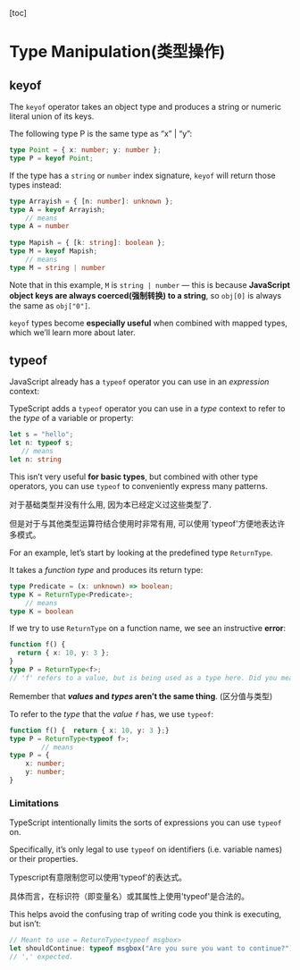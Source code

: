 [toc]

# Type Manipulation(类型操作)

## keyof

The `keyof` operator takes an object type and produces a string or numeric literal union of its keys. 

The following type P is the same type as “x” | “y”:

```ts
type Point = { x: number; y: number };
type P = keyof Point;
```



If the type has a `string` or `number` index signature, `keyof` will return those types instead:

```ts
type Arrayish = { [n: number]: unknown };
type A = keyof Arrayish;
    // means
type A = number
 
type Mapish = { [k: string]: boolean };
type M = keyof Mapish;
    // means
type M = string | number
```

Note that in this example, `M` is `string | number` — this is because **JavaScript object keys are always coerced(强制转换) to a string**, so `obj[0]` is always the same as `obj["0"]`.

`keyof` types become **especially useful** when combined with mapped types, which we’ll learn more about later.



## typeof

JavaScript already has a `typeof` operator you can use in an *expression* context:



TypeScript adds a `typeof` operator you can use in a *type* context to refer to the *type* of a variable or property:

```ts
let s = "hello";
let n: typeof s;
   // means
let n: string
```

This isn’t very useful **for basic types**, but combined with other type operators, you can use `typeof` to conveniently express many patterns. 

对于基础类型并没有什么用, 因为本已经定义过这些类型了.

但是对于与其他类型运算符结合使用时非常有用, 可以使用`typeof'方便地表达许多模式。

For an example, let’s start by looking at the predefined type `ReturnType`. 

It takes a *function type* and produces its return type:

```ts
type Predicate = (x: unknown) => boolean;
type K = ReturnType<Predicate>;
    // means
type K = boolean
```



If we try to use `ReturnType` on a function name, we see an instructive **error**:

```ts
function f() {
  return { x: 10, y: 3 };
}
type P = ReturnType<f>;
// 'f' refers to a value, but is being used as a type here. Did you mean 'typeof f'?'f' refers to a value, but is being used as a type here. Did you mean 'typeof f'?
```

Remember that ***values* and *types* aren’t the same thing**.  (区分值与类型)

To refer to the *type* that the *value `f`* has, we use `typeof`:

```ts
function f() {  return { x: 10, y: 3 };}
type P = ReturnType<typeof f>;    
        // means            
type P = {
    x: number;
    y: number;
}
```



### Limitations

TypeScript intentionally limits the sorts of expressions you can use `typeof` on.

Specifically, it’s only legal to use `typeof` on identifiers (i.e. variable names) or their properties. 

Typescript有意限制您可以使用'typeof'的表达式。

具体而言，在标识符（即变量名）或其属性上使用'typeof'是合法的。

This helps avoid the confusing trap of writing code you think is executing, but isn’t:

```ts
// Meant to use = ReturnType<typeof msgbox>
let shouldContinue: typeof msgbox("Are you sure you want to continue?");
// ',' expected.
```